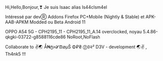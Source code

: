
Hi,Hello,Bonjour,❣ Je suis Isaac alias Is44cIsm4el

Intéressé par devⓇ Addons Firefox PC+Mobile (Nightly & Stable) et APK-AAB-APKM Modded ou Beta Android 11

OPPO A54 5G - CPH2195_11 - CPH2195_11_A.14 overclocked, noyau 5.4.86-qkgki-03722-g8588116cde86 NoRoot,NoFlash

Collaborate to ✌🌏 Ǻ₦ტℵᎽᙢ∅μŠ Φ₽₴ ⓶𝟘૨² D3V - development 🌏✌ , Th4nk5 !!!
